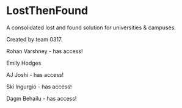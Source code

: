 # LostThenFound
A consolidated lost and found solution for universities &amp; campuses.

Created by team 0317.

Rohan Varshney - has access!

Emily Hodges

AJ Joshi - has access!

Ski Ingurgio - has access!

Dagm Behailu - has access!

